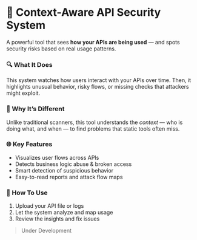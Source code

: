 # 🧠 Context-Aware API Security System

A powerful tool that sees **how your APIs are being used** — and spots security risks based on real usage patterns.

### 🔍 What It Does

This system watches how users interact with your APIs over time. Then, it highlights unusual behavior, risky flows, or missing checks that attackers might exploit.

### 🔐 Why It’s Different

Unlike traditional scanners, this tool understands the *context* — who is doing what, and when — to find problems that static tools often miss.

### 🌐 Key Features

- Visualizes user flows across APIs
- Detects business logic abuse & broken access
- Smart detection of suspicious behavior
- Easy-to-read reports and attack flow maps

### 📁 How To Use

1. Upload your API file or logs  
2. Let the system analyze and map usage  
3. Review the insights and fix issues

>Under Development 
